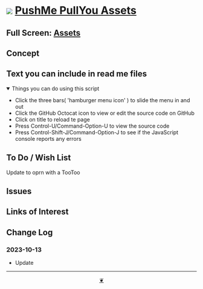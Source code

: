# [![](https://pushme-pullyou.github.io/assets/svg/octicon.svg )](https://github.com/pushme-pullyou/assets/ "Source code on GitHub" ) [PushMe PullYou Assets]( https://pushme-pullyou.github.io/assets/ "Home page" )

<!--@@@<div class=iframe-resize ><iframe src=https://pushme-pullyou.github.io/assets/ ht=100% width=100% ></iframe></div>_"Templates Read Me" in a resizable window_ @@@-->

## Full Screen: [Assets]( https://pushme-pullyou.github.io/assets/ )


## Concept


## Text you can include in read me files

<details open >

<summary> Things you can do using this script</summary>

* Click the three bars( 'hamburger menu icon' ) to slide the menu in and out
* Click the GitHub Octocat icon to view or edit the source code on GitHub
* Click on title to reload te page
* Press Control-U/Command-Option-U to view the source code
* Press Control-Shift-J/Command-Option-J to see if the JavaScript console reports any errors

</details>

## To Do / Wish List

Update to oprn with a TooToo

## Issues


## Links of Interest


## Change Log


### 2023-10-13

* Update


***

<center title="Hello! Click me to go up to the top" ><a class=aDingbat href=javascript:window.scrollTo(0,0);> ❦ </a></center>
